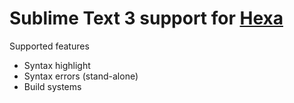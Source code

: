 # Sublime Text 3 support for [Hexa](https://github.com/hexalang)

Supported features

- Syntax highlight
- Syntax errors (stand-alone)
- Build systems

